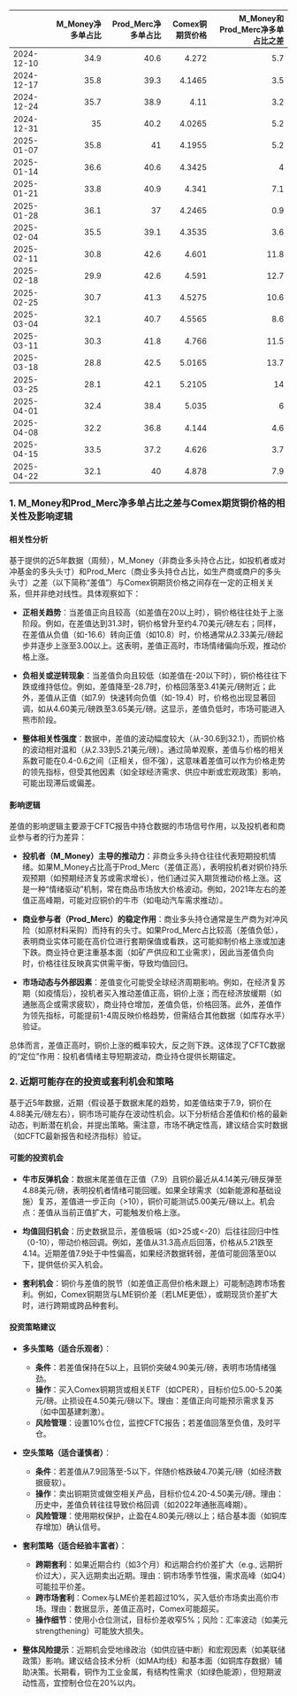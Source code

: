 |            |   M_Money净多单占比 |   Prod_Merc净多单占比 |   Comex铜期货价格 |   M_Money和Prod_Merc净多单占比之差 |
|:-----------|--------------------:|----------------------:|------------------:|-----------------------------------:|
| 2024-12-10 |                34.9 |                  40.6 |            4.272  |                                5.7 |
| 2024-12-17 |                35.8 |                  39.3 |            4.1465 |                                3.5 |
| 2024-12-24 |                35.7 |                  38.9 |            4.11   |                                3.2 |
| 2024-12-31 |                35   |                  40.2 |            4.0265 |                                5.2 |
| 2025-01-07 |                35.8 |                  41   |            4.1955 |                                5.2 |
| 2025-01-14 |                36.6 |                  40.6 |            4.3425 |                                4   |
| 2025-01-21 |                33.8 |                  40.9 |            4.341  |                                7.1 |
| 2025-01-28 |                36.1 |                  37   |            4.2465 |                                0.9 |
| 2025-02-04 |                35.5 |                  39.1 |            4.3535 |                                3.6 |
| 2025-02-11 |                30.8 |                  42.6 |            4.601  |                               11.8 |
| 2025-02-18 |                29.9 |                  42.6 |            4.591  |                               12.7 |
| 2025-02-25 |                30.7 |                  41.3 |            4.5275 |                               10.6 |
| 2025-03-04 |                32.1 |                  40.7 |            4.5565 |                                8.6 |
| 2025-03-11 |                30.3 |                  41.8 |            4.766  |                               11.5 |
| 2025-03-18 |                28.8 |                  42.5 |            5.0165 |                               13.7 |
| 2025-03-25 |                28.1 |                  42.1 |            5.2105 |                               14   |
| 2025-04-01 |                32.4 |                  38.4 |            5.035  |                                6   |
| 2025-04-08 |                32.2 |                  36.8 |            4.144  |                                4.6 |
| 2025-04-15 |                33.5 |                  37.2 |            4.626  |                                3.7 |
| 2025-04-22 |                32.1 |                  40   |            4.878  |                                7.9 |![图](interest_exchange.png)

### 1. M_Money和Prod_Merc净多单占比之差与Comex期货铜价格的相关性及影响逻辑

#### 相关性分析
基于提供的近5年数据（周频），M_Money（非商业多头持仓占比，如投机者或对冲基金的多头头寸）和Prod_Merc（商业多头持仓占比，如生产商或商户的多头头寸）之差（以下简称“差值”）与Comex铜期货价格之间存在一定的正相关关系，但并非绝对线性。具体观察如下：

- **正相关趋势**：当差值正向且较高（如差值在20以上时），铜价格往往处于上涨阶段。例如，在差值达到31.3时，铜价格曾升至约4.70美元/磅左右；同样，在差值从负值（如-16.6）转向正值（如10.8）时，价格通常从2.33美元/磅起步并逐步上涨至3.00以上。这表明，差值正高时，市场情绪偏向乐观，推动价格上涨。
  
- **负相关或逆转现象**：当差值负向且较低（如差值在-20以下时），铜价格往往下跌或维持低位。例如，差值降至-28.7时，价格回落至3.41美元/磅附近；此外，差值从正值（如7.9）快速转向负值（如-19.4）时，价格也出现显著回调，如从4.60美元/磅跌至3.65美元/磅。这显示，差值负低时，市场可能进入熊市阶段。

- **整体相关性强度**：数据中，差值的波动幅度较大（从-30.6到32.1），而铜价格的波动相对温和（从2.33到5.21美元/磅）。通过简单观察，差值与价格的相关系数可能在0.4-0.6之间（正相关，但不强），这意味着差值可以作为价格走势的领先指标，但受其他因素（如全球经济需求、供应中断或宏观政策）影响，可能出现滞后或偏差。

#### 影响逻辑
差值的影响逻辑主要源于CFTC报告中持仓数据的市场信号作用，以及投机者和商业参与者的行为差异：

- **投机者（M_Money）主导的推动力**：非商业多头持仓往往代表短期投机情绪。如果M_Money占比高于Prod_Merc（差值正高），表明投机者对铜价持乐观预期（如预期经济复苏或需求增长），他们通过买入期货推动价格上涨。这是一种“情绪驱动”机制，常在商品市场放大价格波动。例如，2021年左右的差值正高峰期，可能对应铜价的牛市（如电动汽车需求推动）。

- **商业参与者（Prod_Merc）的稳定作用**：商业多头持仓通常是生产商为对冲风险（如原材料采购）而持有的头寸。如果Prod_Merc占比较高（差值负低），表明商业实体可能在高价位进行套期保值或看跌，这可能抑制价格上涨或加速下跌。商业持仓更注重基本面（如矿产供应和工业需求），因此当差值负向时，价格往往反映真实供需平衡，导致均值回归。

- **市场动态与外部因素**：差值变化可能受全球经济周期影响。例如，在经济复苏期（如疫情后），投机者买入推动差值正高，铜价上涨；而在经济放缓期（如通胀高企或需求疲软），商业持仓增加，差值负低，价格回落。此外，差值作为领先指标，可能提前1-4周反映价格趋势，但需结合其他数据（如库存水平）验证。

总体而言，差值正高时，铜价上涨的概率较大，反之则下跌。这体现了CFTC数据的“定位”作用：投机者情绪主导短期波动，商业持仓提供长期锚定。

### 2. 近期可能存在的投资或套利机会和策略

基于近5年数据，近期（假设基于数据末尾的趋势，如差值结束于7.9，铜价在4.88美元/磅左右），铜市场可能存在波动性机会。以下分析结合差值和价格的最新动态，判断潜在机会，并提出策略。需注意，市场不确定性高，建议结合实时数据（如CFTC最新报告和经济指标）验证。

#### 可能的投资机会
- **牛市反弹机会**：数据末尾差值在正值（7.9）且铜价最近从4.14美元/磅反弹至4.88美元/磅，表明投机者情绪可能回暖。如果全球需求（如新能源和基础设施）复苏，差值进一步正向（>10），铜价可能测试5.00美元/磅以上。机会点：差值从当前正值扩大，可能触发价格上涨。
  
- **均值回归机会**：历史数据显示，差值极端（如>25或<-20）后往往回归中性（0-10），带动价格回调。例如，差值从31.3高点后回落，价格从5.21跌至4.14。近期差值7.9处于中性偏高，如果经济数据转弱，差值可能回落至0以下，提供低价买入机会。

- **套利机会**：铜价与差值的脱节（如差值正高但价格未跟上）可能制造跨市场套利。例如，Comex铜期货与LME铜价差（若LME更低），或期现货价差扩大时，进行跨期或跨品种套利。

#### 投资策略建议
- **多头策略（适合乐观者）**：
  - **条件**：若差值保持在5以上，且铜价突破4.90美元/磅，表明市场情绪强劲。
  - **操作**：买入Comex铜期货或相关ETF（如CPER），目标价位5.00-5.20美元/磅。止损设在4.50美元/磅以下。理由：差值正向可能预示需求复苏（如中国基建刺激）。
  - **风险管理**：设置10%仓位，监控CFTC报告；若差值回落至负值，及时平仓。

- **空头策略（适合谨慎者）**：
  - **条件**：若差值从7.9回落至-5以下，伴随价格跌破4.70美元/磅（如经济数据疲软）。
  - **操作**：卖出铜期货或做空相关产品，目标价位4.20-4.50美元/磅。理由：历史中，差值负转往往导致价格回调（如2022年通胀高峰期）。
  - **风险管理**：使用期权保护，止盈在4.80美元/磅以上；结合基本面（如铜库存增加）确认信号。

- **套利策略（适合经验丰富者）**：
  - **跨期套利**：如果近期合约（如3个月）和远期合约价差扩大（e.g., 远期折价过大），买入远期卖出近期。理由：铜市场季节性强，需求高峰（如Q4）可能拉平价差。
  - **跨市场套利**：Comex与LME价差若超过10%，买入低价市场卖出高价市场。理由：数据显示，差值正高时，Comex可能超买。
  - **操作细节**：使用小仓位测试，目标价差收窄5%；风险：汇率波动（如美元 strengthening）可能放大损失。

- **整体风险提示**：近期机会受地缘政治（如供应链中断）和宏观因素（如美联储政策）影响。建议结合技术分析（如MA均线）和基本面（如铜库存数据）辅助决策。长期看，铜作为工业金属，有结构性需求（如绿色能源），但短期波动性高，宜控制仓位在20%以内。